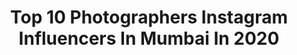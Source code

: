 ---
title: Top 10 Photographers Instagram Influencers In Mumbai In 2020
description: >-
  Find top photographers Instagram influencers in Mumbai in 2020. Most popular hashtags: #mumbai #india #indianphotography #photographers.
platform: Instagram
profiles:
  - username: "vishallangthasa"
    fullname: >-
      Vishal Langthasa
    location: "India"
    followers: 12388
    engagement: 1531
    commentsToLikes: 0.014382
    avatar: "https://scontent-lhr8-1.cdninstagram.com/v/t51.2885-19/s320x320/81811047_3120657047969157_4011989888189595648_n.jpg?_nc_ht=scontent-lhr8-1.cdninstagram.com&_nc_ohc=0IIRLPjRl2IAX9v9T3P&oh=1e453f747bb27fee565f17d48b1ad79f&oe=5EBA5523"
    verified: false
    hashtags: "#evening, #sansevieria, #21dayslockdown, #beachlife"
  - username: "pritesh_burman"
    fullname: >-
      • P R I T E S H 🥀 B U R M A N
    location: "India"
    followers: 38323
    engagement: 1500
    commentsToLikes: 0.029033
    avatar: "https://instagram.fkhi2-1.fna.fbcdn.net/v/t51.2885-19/s320x320/91038359_618834052296274_7070032853781708800_n.jpg?_nc_ht=instagram.fkhi2-1.fna.fbcdn.net&_nc_ohc=7tnUsW5ggwEAX9nwBKh&oh=4b1dd8f66349eaa60fd78ff76e5b6425&oe=5EB35C78"
    verified: false
    hashtags: "#poser, #fashionindia, #bestoftheday, #lifestyle"
  - username: "rahuljhangiani"
    fullname: >-
      Rahul Jhangiani
    location: "India"
    followers: 136572
    engagement: 351
    commentsToLikes: 0.009486
    avatar: "https://scontent-ams4-1.cdninstagram.com/v/t51.2885-19/s320x320/91133287_1303556043169005_8070396986890649600_n.jpg?_nc_ht=scontent-ams4-1.cdninstagram.com&_nc_ohc=4hyM2DWV2yQAX9oX7QP&oh=2b8352ac1467454693bd5113b42acf9f&oe=5EB9F21A"
    verified: true
    hashtags: "#lookbook, #globalspa, #downtown, #diljitdosanjh"
  - username: "sarikagangwal"
    fullname: >-
      Sarika Gangwal
    location: "India"
    followers: 19159
    engagement: 213
    commentsToLikes: 0.011586
    avatar: "https://scontent-ams4-1.cdninstagram.com/v/t51.2885-19/s320x320/14280560_1694130087579628_985279273_a.jpg?_nc_ht=scontent-ams4-1.cdninstagram.com&_nc_ohc=Tu7xnm1OeaMAX-JTj65&oh=e2ad2ec7a80b563560500e79321ed8f4&oe=5EB1FD63"
    verified: false
    hashtags: "#mumbai, #india, #federicofellini, #9pm9min"
  - username: "starryeyes2054"
    fullname: >-
      Star Udyawar
    location: "India"
    followers: 14471
    engagement: 701
    commentsToLikes: 0.066616
    avatar: "https://scontent-lhr8-1.cdninstagram.com/v/t51.2885-19/s320x320/89049681_615084532387547_87819518423859200_n.jpg?_nc_ht=scontent-lhr8-1.cdninstagram.com&_nc_ohc=9DOz3IEOA3oAX9nmL6K&oh=51086c5ec3bdfd706499b4fcd1e88741&oe=5EBB8271"
    verified: false
    hashtags: "#spreadkhushiya, #indianphotography, #apfmagazine, #stayhome"
  - username: "rdb_photographyy"
    fullname: >-
      RDB
    location: "India"
    followers: 10423
    engagement: 578
    commentsToLikes: 0.003643
    avatar: "https://scontent-amt2-1.cdninstagram.com/v/t51.2885-19/s320x320/90307950_1678173142320985_6736777119990284288_n.jpg?_nc_ht=scontent-amt2-1.cdninstagram.com&_nc_ohc=VMsk4S4KlkkAX9LWF1a&oh=846d1b5bf4440b240dc2d4f95f9bc1b3&oe=5EB50139"
    verified: false
    hashtags: "#magmod, #weddingcandid, #prewed, #indianwedding"
  - username: "positive_rays"
    fullname: >-
      ρσσиαм
    location: "India"
    followers: 6772
    engagement: 820
    commentsToLikes: 0.181225
    avatar: "https://scontent-ams4-1.cdninstagram.com/v/t51.2885-19/s320x320/83618492_813868112356377_6742297845182758912_n.jpg?_nc_ht=scontent-ams4-1.cdninstagram.com&_nc_ohc=HsXUawc_rNAAX9HhEji&oh=b3fde60d7b533ce7ee8900398242b62f&oe=5EB94C2C"
    verified: false
    hashtags: "#saadidilli, #happywomensday, #sunsetphotography, #letgo"
  - username: "selva_tipu"
    fullname: >-
      Selva Mohan
    location: "India"
    followers: 7379
    engagement: 1292
    commentsToLikes: 0.017813
    avatar: "https://scontent-lhr8-1.cdninstagram.com/v/t51.2885-19/s320x320/91026984_544219486220776_8196166479859679232_n.jpg?_nc_ht=scontent-lhr8-1.cdninstagram.com&_nc_ohc=ivs4hCTvAZ0AX8Ki7ZB&oh=b5885a212808f6d734dcd5fba07cc299&oe=5EBC43BA"
    verified: false
    hashtags: "#miniaturephotography, #chennaiphotography, #color, #sonyalphain"
  - username: "unveiling_unseen"
    fullname: >-
      PHOTOGRAPHER | INDIA🇮🇳
    location: "India"
    followers: 10241
    engagement: 382
    commentsToLikes: 0.072760
    avatar: "https://scontent-bos3-1.cdninstagram.com/v/t51.2885-19/s320x320/92704637_2853323591450067_4453136553371238400_n.jpg?_nc_ht=scontent-bos3-1.cdninstagram.com&_nc_ohc=dr_9pifgPRkAX_LF1LZ&oh=f2ca78a853af888146fadd31a41cfa12&oe=5EB5DC3A"
    verified: false
    hashtags: "#photooftheday, #incredibleindia, #indiapictures, #shotonmobile"
  - username: "pix_l_studio"
    fullname: >-
      🅿🅸🆇 -🅻 ™
    location: "India"
    followers: 8913
    engagement: 1194
    commentsToLikes: 0.008466
    avatar: "https://scontent-itm1-1.cdninstagram.com/v/t51.2885-19/s320x320/75443198_2613528678706657_6533506720281395200_n.jpg?_nc_ht=scontent-itm1-1.cdninstagram.com&_nc_ohc=nv0HGkRjqLcAX9lNRyf&oh=7af01a4204e57d4e866efd702c7f04f8&oe=5EA34842"
    verified: false
    hashtags: "#photos, #bbcearth, #naturein, #mumbaidiaries"
---